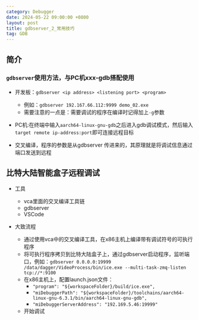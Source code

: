```yaml
---
category: Debugger
date: 2024-05-22 09:00:00 +0800
layout: post
title: gdbserver_2_常用技巧
tag: GDB
---
```

## 简介

### `gdbserver`使用方法，与PC机xxx-gdb搭配使用

+ 开发板：`gdbserver <ip address> <listening port> <program>`
  + 例如：`gdbserver 192.167.66.112:9999 demo_02.exe`
  + 需要注意的一点是：需要调试的程序在编译时记得加上`-g`参数

+ PC机:在终端中输入`aarch64-linux-gnu-gdb`之后进入gdb调试模式，然后输入`target remote ip-address:port`即可连接远程目标

+ 交叉编译，程序的参数是从gdbserver 传进来的，其原理就是将调试信息通过端口发送到远程

## 比特大陆智能盒子远程调试

+ 工具
  + vca里面的交叉编译工具链
  + gdbserver
  + VSCode

+ 大致流程
  + 通过使用vca中的交叉编译工具，在x86主机上编译带有调试符号的可执行程序
  + 将可执行程序拷贝到比特大陆盒子上，通过gdbserver启动程序，监听端口，例如：`gdbserver 0.0.0.0:19999  /data/dagger/VideoProcess/bin/ice.exe --multi-task-zmq-listen tcp://*:9100`
  + 在x86主机上，配置launch.json文件：
    + `"program": "${workspaceFolder}/build/ice.exe",`
    + `"miDebuggerPath": "${workspaceFolder}/toolchains/aarch64-linux-gnu-6.3.1/bin/aarch64-linux-gnu-gdb",`
    + `"miDebuggerServerAddress": "192.169.5.46:19999"`
  + 开始调试